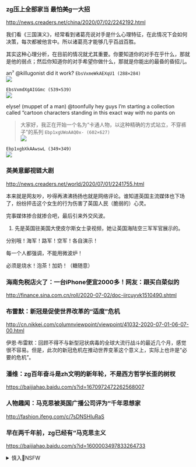 ### zg压上全部家当 最怕美g一大招
http://news.creaders.net/china/2020/07/02/2242192.html

我们看《三国演义》，经常看到诸葛亮说对手是什么心理特征，在此情况下会如何决策，每次都被他言中。所以诸葛亮才能够几乎百战百胜。

其实这种心理分析，在目前的情况就尤其重要。你要知道你的对手在乎什么，那就是他的弱点；然后你知道你的对手希望你做什么，那就是你能出的最昏的昏招儿。

an⁷
@killugonist
did it work?
`EbsVxmeWkAEXqU1 (288×284)`<br>
![](https://pbs.twimg.com/media/EbsVxmeWkAEXqU1?format=jpg&name=orig)

`EbsVxmdXgAIGGmc (539×539)`<br>
![](https://pbs.twimg.com/media/EbsVxmdXgAIGGmc?format=jpg&name=orig)

elyse! (muppet of a man)
@toonfully
hey guys I’m starting a collection called “cartoon characters standing in this exact way with no pants on
>大家好，我正在开始一个名为“卡通人物，以这种精确的方式站立，不穿裤子”的系列
`Ebp1xgUWoAAQ0x- (602×627)`<br>
![](https://pbs.twimg.com/media/Ebp1xgUWoAAQ0x-?format=jpg&name=orig)

`Ebp1xgbXkAAwswL (349×349)`<br>
![](https://pbs.twimg.com/media/Ebp1xgbXkAAwswL?format=jpg&name=orig)

### 英美意鄙视链大剧
http://news.creaders.net/world/2020/07/01/2241755.html

本来就是网友吵，吵得再沸沸扬扬也就是网络评论。谁知道英国主流媒体也下场了，纷纷抨击这个女生的行为伤害了英国人民（脆弱的）心灵。

完事媒体掺合就掺合吧，最后引来外交风波。

1. 先是英国驻美国大使皮尔斯女士录视频，她让英国海陆空三军军官展示的。

分别哦！海军！路军！空军！各自演示！

每一个人都强调，不能用微波炉！

必须是烧水！泡茶！加奶！（糖随意）

### 海南免税店火了：一台iPhone便宜2000多！网友：跟买白菜似的
http://finance.sina.com.cn/roll/2020-07-02/doc-iircuyvk1510490.shtml

### 布雷默：新冠是促使世界改革的“适度”危机
http://cn.nikkei.com/columnviewpoint/viewpoint/41032-2020-07-01-06-07-00.html

伊恩·布雷默：回顾不得不与新型冠状病毒的全球大流行战斗的最近几个月，感觉很不容易。但是，此次的新冠危机在推动世界变革这个意义上，实际上也许是“必要的危机”。

### 潘维：zg百年奋斗是zh文明的新年轮，不是西方哲学长歪的树杈
https://baijiahao.baidu.com/s?id=1670972472262568007

### 人物趣闻：马克思被英国广播公司评为“千年思想家
http://fashion.ifeng.com/c/7sDNSHIuRaS

### 早在两千年前，zg已经有“马克思主义
https://baijiahao.baidu.com/s?id=1600003497833264733

<details><summary>慎入🔞NSFW</summary>

Not Safe For Work
![](https://upload.wikimedia.org/wikipedia/commons/thumb/d/d3/Biohazard_Symbol_Specification.png/210px-Biohazard_Symbol_Specification.png)

<details><summary><b>风险自理Use At Your Own Risk🈲</summary>

### 管见：“马克思主义世纪形态” 终结了，却飘来一座高峰
https://2newcenturynet.blogspot.com/2020/07/blog-post_85.html

可以说，在zg，与“真正研究马克s的人都对zggcd持批判态度”这一特色相应，何毅t鲜明地体现着“zg马克思主义者”的特色，即从未独立地研究和理解马克s学说，在“马克思主义”理论辅导材料哺育下茁壮成长。

然而，现实之中，马克s学说恰好在20世纪里实际终结，而到21世纪，zggcd实际已经撇开所谓“马克思主义”，专注于它的私货“zg化马克思主义”。

马克思、恩格斯从哲学起步。他们成为“青年黑格尔派”成员，对现实社会，展现出他们的无情的批判精神──若在自诩为“马克思主义者”的xjp治下，这两位德国年轻人会因为这种精神而身陷囹圄，被红色警察葬送他们的人生，是为奇妙景观之一。

他们认定，生产力为社会发展中最为活跃的因素，生产力的性质决定生产关系的属性，上层建筑须适应经济基础。这是他们“上升为具体”的第一步。1848年g命后，他们“退回到书房”，潜心研究经济生活，再进一步地“上升为具体

马克思、恩格斯志在“为人类工作”，他们面对的是人类社会的发展变化，而研究市场经济及其价值规律，资本主义，研究资本主义生产方式及其剩余价值规律，是他们的研究的合乎逻辑的展开。

</details>
</details>
